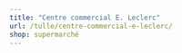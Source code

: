```yaml
---
title: "Centre commercial E. Leclerc"
url: /tulle/centre-commercial-e-leclerc/
shop: supermarché
---
```

